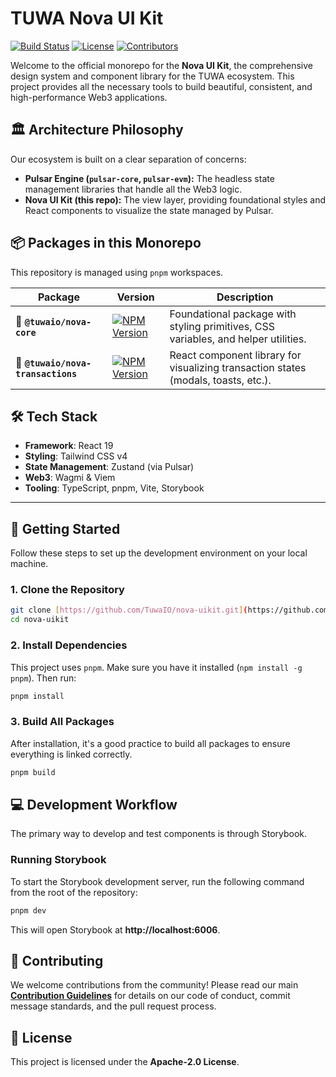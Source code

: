 # TUWA Nova UI Kit

[![Build Status](https://img.shields.io/github/actions/workflow/status/TuwaIO/nova-uikit/release.yml?branch=main)](https://github.com/TuwaIO/nova-uikit/actions)
[![License](https://img.shields.io/npm/l/@tuwaio/nova-core.svg)](./LICENSE)
[![Contributors](https://img.shields.io/github/contributors/TuwaIO/nova-uikit)](https://github.com/TuwaIO/nova-uikit/graphs/contributors)

Welcome to the official monorepo for the **Nova UI Kit**, the comprehensive design system and component library for the TUWA ecosystem. This project provides all the necessary tools to build beautiful, consistent, and high-performance Web3 applications.

## 🏛️ Architecture Philosophy

Our ecosystem is built on a clear separation of concerns:

-   **Pulsar Engine (`pulsar-core`, `pulsar-evm`):** The headless state management libraries that handle all the Web3 logic.
-   **Nova UI Kit (this repo):** The view layer, providing foundational styles and React components to visualize the state managed by Pulsar.

## 📦 Packages in this Monorepo

This repository is managed using `pnpm` workspaces.

| Package | Version | Description |
|---|---|---|
| 🎨 **`@tuwaio/nova-core`** | [![NPM Version](https://img.shields.io/npm/v/@tuwaio/nova-core.svg)](https://www.npmjs.com/package/@tuwaio/nova-core) | Foundational package with styling primitives, CSS variables, and helper utilities. |
| 🧩 **`@tuwaio/nova-transactions`** | [![NPM Version](https://img.shields.io/npm/v/@tuwaio/nova-transactions.svg)](https://www.npmjs.com/package/@tuwaio/nova-transactions) | React component library for visualizing transaction states (modals, toasts, etc.). |

## 🛠 Tech Stack

-   **Framework**: React 19
-   **Styling**: Tailwind CSS v4
-   **State Management**: Zustand (via Pulsar)
-   **Web3**: Wagmi & Viem
-   **Tooling**: TypeScript, pnpm, Vite, Storybook

---

## 🚀 Getting Started

Follow these steps to set up the development environment on your local machine.

### 1. Clone the Repository
```bash
git clone [https://github.com/TuwaIO/nova-uikit.git](https://github.com/TuwaIO/nova-uikit.git)
cd nova-uikit
```

### 2. Install Dependencies
This project uses `pnpm`. Make sure you have it installed (`npm install -g pnpm`). Then run:
```bash
pnpm install
```

### 3. Build All Packages
After installation, it's a good practice to build all packages to ensure everything is linked correctly.
```bash
pnpm build
```

## 💻 Development Workflow

The primary way to develop and test components is through Storybook.

### Running Storybook
To start the Storybook development server, run the following command from the root of the repository:
```bash
pnpm dev
```
This will open Storybook at **http://localhost:6006**.

## 🤝 Contributing

We welcome contributions from the community! Please read our main **[Contribution Guidelines](./CONTRIBUTING.md)** for details on our code of conduct, commit message standards, and the pull request process.

## 📄 License

This project is licensed under the **Apache-2.0 License**.